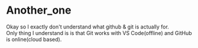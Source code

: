 # Another_one
Okay so I exactly don't understand what github & git is actually for.<br>
Only thing I understand is is that Git works with VS Code(offline) and GitHub is online(cloud based).
